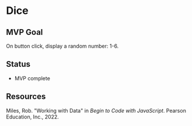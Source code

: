 # Dice

## MVP Goal

On button click, display a random number: 1-6.

## Status

- MVP complete

## Resources

Miles, Rob. "Working with Data" in _Begin to Code with JavaScript_. Pearson Education, Inc., 2022.
